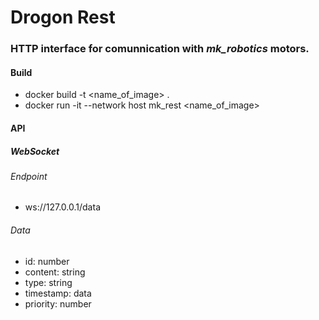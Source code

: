 # Drogon Rest
### HTTP interface for comunnication with _mk_robotics_ motors.

#### Build

- docker build -t <name_of_image> . 
- docker run -it --network host mk_rest <name_of_image> 

#### API
##### WebSocket
###### Endpoint
- ws://127.0.0.1/data 

###### Data
- id: number
- content: string
- type: string
- timestamp: data
- priority: number
